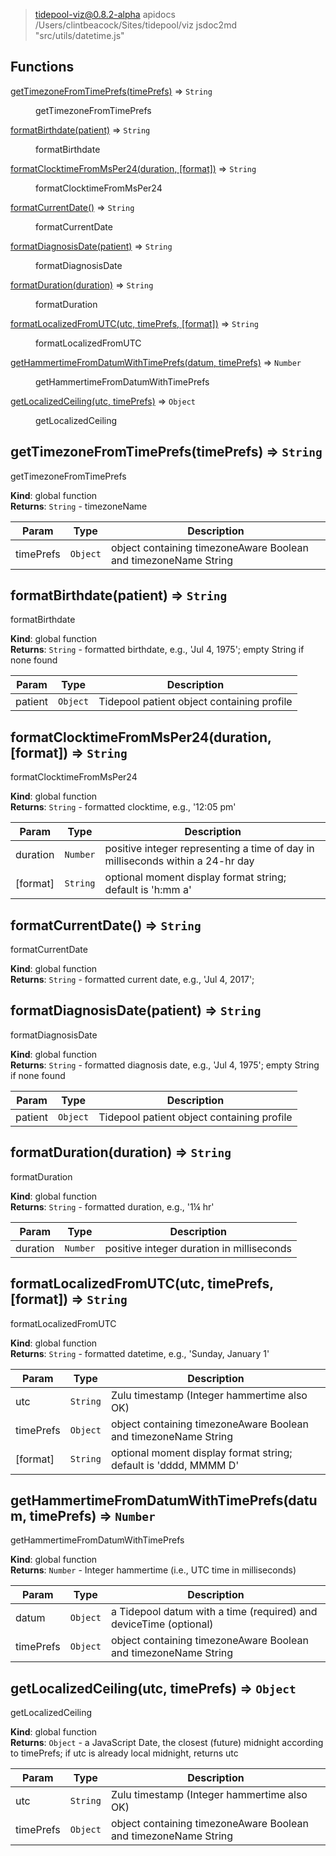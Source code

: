 
> tidepool-viz@0.8.2-alpha apidocs /Users/clintbeacock/Sites/tidepool/viz
> jsdoc2md "src/utils/datetime.js"

## Functions

<dl>
<dt><a href="#getTimezoneFromTimePrefs">getTimezoneFromTimePrefs(timePrefs)</a> ⇒ <code>String</code></dt>
<dd><p>getTimezoneFromTimePrefs</p>
</dd>
<dt><a href="#formatBirthdate">formatBirthdate(patient)</a> ⇒ <code>String</code></dt>
<dd><p>formatBirthdate</p>
</dd>
<dt><a href="#formatClocktimeFromMsPer24">formatClocktimeFromMsPer24(duration, [format])</a> ⇒ <code>String</code></dt>
<dd><p>formatClocktimeFromMsPer24</p>
</dd>
<dt><a href="#formatCurrentDate">formatCurrentDate()</a> ⇒ <code>String</code></dt>
<dd><p>formatCurrentDate</p>
</dd>
<dt><a href="#formatDiagnosisDate">formatDiagnosisDate(patient)</a> ⇒ <code>String</code></dt>
<dd><p>formatDiagnosisDate</p>
</dd>
<dt><a href="#formatDuration">formatDuration(duration)</a> ⇒ <code>String</code></dt>
<dd><p>formatDuration</p>
</dd>
<dt><a href="#formatLocalizedFromUTC">formatLocalizedFromUTC(utc, timePrefs, [format])</a> ⇒ <code>String</code></dt>
<dd><p>formatLocalizedFromUTC</p>
</dd>
<dt><a href="#getHammertimeFromDatumWithTimePrefs">getHammertimeFromDatumWithTimePrefs(datum, timePrefs)</a> ⇒ <code>Number</code></dt>
<dd><p>getHammertimeFromDatumWithTimePrefs</p>
</dd>
<dt><a href="#getLocalizedCeiling">getLocalizedCeiling(utc, timePrefs)</a> ⇒ <code>Object</code></dt>
<dd><p>getLocalizedCeiling</p>
</dd>
</dl>

<a name="getTimezoneFromTimePrefs"></a>

## getTimezoneFromTimePrefs(timePrefs) ⇒ <code>String</code>
getTimezoneFromTimePrefs

**Kind**: global function  
**Returns**: <code>String</code> - timezoneName  

| Param | Type | Description |
| --- | --- | --- |
| timePrefs | <code>Object</code> | object containing timezoneAware Boolean and timezoneName String |

<a name="formatBirthdate"></a>

## formatBirthdate(patient) ⇒ <code>String</code>
formatBirthdate

**Kind**: global function  
**Returns**: <code>String</code> - formatted birthdate, e.g., 'Jul 4, 1975'; empty String if none found  

| Param | Type | Description |
| --- | --- | --- |
| patient | <code>Object</code> | Tidepool patient object containing profile |

<a name="formatClocktimeFromMsPer24"></a>

## formatClocktimeFromMsPer24(duration, [format]) ⇒ <code>String</code>
formatClocktimeFromMsPer24

**Kind**: global function  
**Returns**: <code>String</code> - formatted clocktime, e.g., '12:05 pm'  

| Param | Type | Description |
| --- | --- | --- |
| duration | <code>Number</code> | positive integer representing a time of day                            in milliseconds within a 24-hr day |
| [format] | <code>String</code> | optional moment display format string; default is 'h:mm a' |

<a name="formatCurrentDate"></a>

## formatCurrentDate() ⇒ <code>String</code>
formatCurrentDate

**Kind**: global function  
**Returns**: <code>String</code> - formatted current date, e.g., 'Jul 4, 2017';  
<a name="formatDiagnosisDate"></a>

## formatDiagnosisDate(patient) ⇒ <code>String</code>
formatDiagnosisDate

**Kind**: global function  
**Returns**: <code>String</code> - formatted diagnosis date, e.g., 'Jul 4, 1975'; empty String if none found  

| Param | Type | Description |
| --- | --- | --- |
| patient | <code>Object</code> | Tidepool patient object containing profile |

<a name="formatDuration"></a>

## formatDuration(duration) ⇒ <code>String</code>
formatDuration

**Kind**: global function  
**Returns**: <code>String</code> - formatted duration, e.g., '1¼ hr'  

| Param | Type | Description |
| --- | --- | --- |
| duration | <code>Number</code> | positive integer duration in milliseconds |

<a name="formatLocalizedFromUTC"></a>

## formatLocalizedFromUTC(utc, timePrefs, [format]) ⇒ <code>String</code>
formatLocalizedFromUTC

**Kind**: global function  
**Returns**: <code>String</code> - formatted datetime, e.g., 'Sunday, January 1'  

| Param | Type | Description |
| --- | --- | --- |
| utc | <code>String</code> | Zulu timestamp (Integer hammertime also OK) |
| timePrefs | <code>Object</code> | object containing timezoneAware Boolean and timezoneName String |
| [format] | <code>String</code> | optional moment display format string; default is 'dddd, MMMM D' |

<a name="getHammertimeFromDatumWithTimePrefs"></a>

## getHammertimeFromDatumWithTimePrefs(datum, timePrefs) ⇒ <code>Number</code>
getHammertimeFromDatumWithTimePrefs

**Kind**: global function  
**Returns**: <code>Number</code> - Integer hammertime (i.e., UTC time in milliseconds)  

| Param | Type | Description |
| --- | --- | --- |
| datum | <code>Object</code> | a Tidepool datum with a time (required) and deviceTime (optional) |
| timePrefs | <code>Object</code> | object containing timezoneAware Boolean and timezoneName String |

<a name="getLocalizedCeiling"></a>

## getLocalizedCeiling(utc, timePrefs) ⇒ <code>Object</code>
getLocalizedCeiling

**Kind**: global function  
**Returns**: <code>Object</code> - a JavaScript Date, the closest (future) midnight according to timePrefs;
                 if utc is already local midnight, returns utc  

| Param | Type | Description |
| --- | --- | --- |
| utc | <code>String</code> | Zulu timestamp (Integer hammertime also OK) |
| timePrefs | <code>Object</code> | object containing timezoneAware Boolean and timezoneName String |
